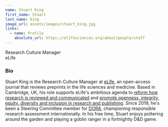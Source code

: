 ```yaml
---
name: Stuart King
first_name: Stuart
last_name: King
image_url: assets/images/stuart_king.jpg
links:
  - name: Profile
    absolute_url: https://elifesciences.org/about/people/staff
---
```


Research Culture Manager   
eLife

### Bio

Stuart King is the Research Culture Manager at [eLife](https://elifesciences.org/about/), an open-access journal that reviews preprints in the life sciences and medicine. Based in Cambridge, UK, his role supports eLife's ambitious agenda to [reform how research is reviewed and communicated](https://elifesciences.org/about/peer-review) and [promote openness, integrity, equity, diversity and inclusion in research and publishing](https://elifesciences.org/about/research-culture). Since 2019, he's been a Steering Committee member for [DORA](https://sfdora.org/), championing responsible research assessment internationally. In his free time, Stuart enjoys pottering around the garden and playing a goblin ranger in a fortnightly D&D game.
